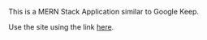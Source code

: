 This is a MERN Stack Application similar to Google Keep.

Use the site using the link [here](https://keeper-app-hammad.netlify.app/).